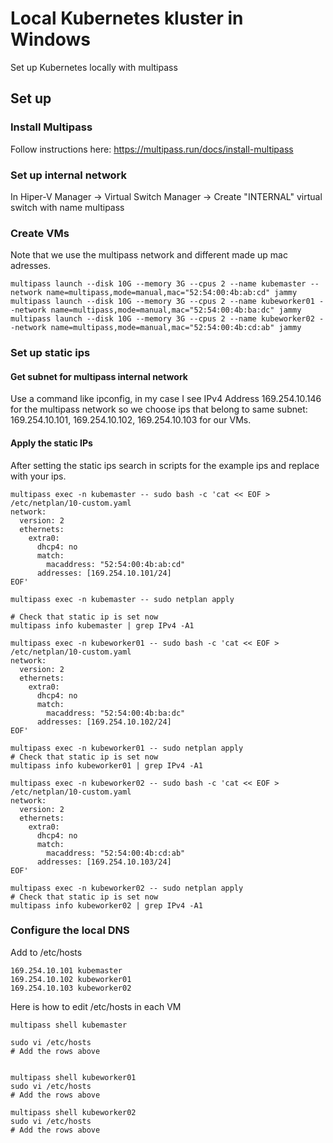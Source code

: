 # Local Kubernetes kluster in Windows

Set up Kubernetes locally with multipass 

## Set up

### Install Multipass

Follow instructions here: https://multipass.run/docs/install-multipass

### Set up internal network

In Hiper-V Manager -> Virtual Switch Manager -> Create "INTERNAL" virtual switch with name multipass

### Create VMs

Note that we use the multipass network and different made up mac adresses.

```
multipass launch --disk 10G --memory 3G --cpus 2 --name kubemaster --network name=multipass,mode=manual,mac="52:54:00:4b:ab:cd" jammy
multipass launch --disk 10G --memory 3G --cpus 2 --name kubeworker01 --network name=multipass,mode=manual,mac="52:54:00:4b:ba:dc" jammy
multipass launch --disk 10G --memory 3G --cpus 2 --name kubeworker02 --network name=multipass,mode=manual,mac="52:54:00:4b:cd:ab" jammy
```

### Set up static ips

#### Get subnet for multipass internal network

Use a command like ipconfig, in my case I see  IPv4 Address 169.254.10.146 for the multipass network so we choose ips that belong to same subnet: 169.254.10.101, 169.254.10.102, 169.254.10.103 for our VMs.


#### Apply the static IPs

After setting the static ips search in scripts for the example ips and replace with your ips.

```
multipass exec -n kubemaster -- sudo bash -c 'cat << EOF > /etc/netplan/10-custom.yaml
network:
  version: 2
  ethernets:
    extra0:
      dhcp4: no
      match:
        macaddress: "52:54:00:4b:ab:cd"
      addresses: [169.254.10.101/24]
EOF'

multipass exec -n kubemaster -- sudo netplan apply

# Check that static ip is set now
multipass info kubemaster | grep IPv4 -A1

multipass exec -n kubeworker01 -- sudo bash -c 'cat << EOF > /etc/netplan/10-custom.yaml
network:
  version: 2
  ethernets:
    extra0:
      dhcp4: no
      match:
        macaddress: "52:54:00:4b:ba:dc"
      addresses: [169.254.10.102/24]
EOF'

multipass exec -n kubeworker01 -- sudo netplan apply
# Check that static ip is set now
multipass info kubeworker01 | grep IPv4 -A1

multipass exec -n kubeworker02 -- sudo bash -c 'cat << EOF > /etc/netplan/10-custom.yaml
network:
  version: 2
  ethernets:
    extra0:
      dhcp4: no
      match:
        macaddress: "52:54:00:4b:cd:ab"
      addresses: [169.254.10.103/24]
EOF'

multipass exec -n kubeworker02 -- sudo netplan apply
# Check that static ip is set now
multipass info kubeworker02 | grep IPv4 -A1
```

### Configure the local DNS

Add to /etc/hosts
```
169.254.10.101 kubemaster
169.254.10.102 kubeworker01
169.254.10.103 kubeworker02
```

Here is how to edit /etc/hosts in each VM

```
multipass shell kubemaster

sudo vi /etc/hosts
# Add the rows above


multipass shell kubeworker01
sudo vi /etc/hosts
# Add the rows above

multipass shell kubeworker02
sudo vi /etc/hosts
# Add the rows above

```